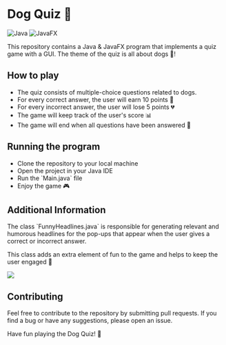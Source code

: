 <h1>Dog Quiz 🐶</h1>
<p>
  <img src="https://img.shields.io/badge/language-Java-orange.svg" alt="Java">
  <img src="https://img.shields.io/badge/GUI-JavaFX-blue.svg" alt="JavaFX">
</p>
<p>This repository contains a Java & JavaFX program that implements a quiz game with a GUI. The theme of the quiz is all about dogs 🐾!</p>

<h2>How to play</h2>
<ul>
  <li>The quiz consists of multiple-choice questions related to dogs.</li>
  <li>For every correct answer, the user will earn 10 points 🎉</li>
  <li>For every incorrect answer, the user will lose 5 points 💔</li>
  <li>The game will keep track of the user's score 📊</li>
  <li>The game will end when all questions have been answered 🏁</li>
</ul>

<h2>Running the program</h2>
<ul>
  <li>Clone the repository to your local machine</li>
  <li>Open the project in your Java IDE</li>
  <li>Run the `Main.java` file</li>
  <li>Enjoy the game 🎮</li>
</ul>

<h2>Additional Information</h2>
<p>The class `FunnyHeadlines.java` is responsible for generating relevant and humorous headlines for the pop-ups that appear when the user gives a correct or incorrect answer. </p>
<p>This class adds an extra element of fun to the game and helps to keep the user engaged 🤣</p>

![](https://media.giphy.com/media/WJQNKnI4nyu9SdK5qi/giphy.gif)

<h2>Contributing</h2>
<p>Feel free to contribute to the repository by submitting pull requests. If you find a bug or have any suggestions, please open an issue.</p>

<p>Have fun playing the Dog Quiz! 🐾</p>

